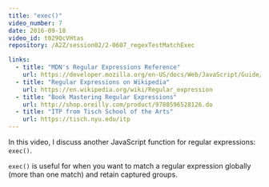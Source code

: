 ```yaml
---
title: "exec()"
video_number: 7
date: 2016-09-18
video_id: t029QcVHtas
repository: /A2Z/session02/2-0607_regexTestMatchExec

links: 
  - title: "MDN's Regular Expressions Reference"
    url: https://developer.mozilla.org/en-US/docs/Web/JavaScript/Guide/Regular_Expressions
  - title: "Regular Expressions on Wikipedia"
    url: https://en.wikipedia.org/wiki/Regular_expression
  - title: "Book Mastering Regular Expressions"
    url: http://shop.oreilly.com/product/9780596528126.do
  - title: "ITP from Tisch School of the Arts"
    url: https://tisch.nyu.edu/itp
---
```


In this video, I discuss another JavaScript function for regular expressions: `exec()`.

`exec()` is useful for when you want to match a regular expression globally (more than one match) and retain captured groups.
